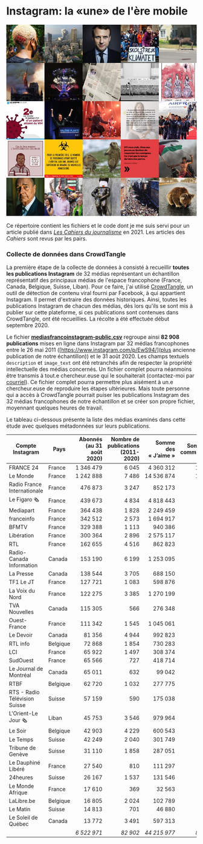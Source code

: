 # Instagram: la «une» de l'ère mobile

![Mosaïque de quelques-unes des images partagées par des médias francophones dans Instagram au cours de la deuxième décennie de ce siècle](images/INSTAGRAM-Illustration-18.jpg)

Ce répertoire contient les fichiers et le code dont je me suis servi pour un article publié dans [*Les Cahiers du journalisme*](http://cahiersdujournalisme.org/) en 2021. Les articles des *Cahiers* sont revus par les pairs.

### Collecte de données dans CrowdTangle

La première étape de la collecte de données à consisté à recueillir **toutes les publications Instagram** de 32 médias représentant un échantillon représentatif des principaux médias de l'espace francophone (France, Canada, Belgique, Suisse, Liban). Pour ce faire, j'ai utilisé [CrowdTangle](https://www.crowdtangle.com/), un outil de détection de contenu viral fourni par Facebook, à qui appartient Instagram. Il permet d'extraire des données historiques. Ainsi, toutes les publications Instagram de chacun des médias, dès lors qu'ils se sont mis à publier sur cette plateforme, si ces publications sont contenues dans CrowdTangle, ont été recueillies. La récolte a été effectuée début septembre 2020.

Le fichier [**mediasfrancoinstagram-public.csv**](mediasfrancoinstagram-public.csv) regroupe ainsi **82&nbsp;908 publications** mises en ligne dans Instagram par 32 médias francophones entre le 26 mai 2011 ([https://www.instagram.com/p/EwS94/](plus ancienne publication de notre échantillon)) et le 31 août 2020. Les champs textuels `description` et `image_text` ont été retranchés afin de respecter la propriété intellectuelle des médias concernés. Un fichier complet pourra néanmoins être transmis à tout.e chercheur.euse qui le souhaiterait (contactez-moi par [courriel](roy.jean-hugues@uqam.ca)). Ce fichier complet pourra permettre plus aisément à un.e chercheur.euse de reproduire les étapes ultérieures. Mais toute personne qui a accès à CrowdTangle pourrait puiser les publications Instagram des 32 médias francophones de notre échantillon et se créer son propre fichier, moyennant quelques heures de travail.

Le tableau ci-dessous présente la liste des médias examinés dans cette étude avec quelques métadonnées sur leurs publications.


| Compte Instagram | Pays | Abonnés (au 31 août 2020) | Nombre de publications (2011-2020) | Somme des « J’aime » | Somme des commentaires | Somme des vues |
|---|---|--:|--:|--:|--:|--:|
| FRANCE 24 | France | 1 346 479 | 6 045 | 4 360 312 | 100 563 | 18 286 023 |
| Le Monde | France | 1 242 888 | 7 486 | 14 536 874 | 178 858 | 605 326 |
| Radio France Internationale | France | 476 873 | 3 247 | 852 173 | 17 509 | 1 895 300 |
| Le Figaro 🗞 | France | 439 673 | 4 834 | 4 818 443 | 96 956 | 2 298 006 |
| Mediapart | France | 364 438 | 1 828 | 2 249 459 | 66 421 | 986 458 |
| franceinfo | France | 342 512 | 2 573 | 1 694 917 | 36 465 | 7 332 685 |
| BFMTV | France | 329 388 | 1 113 | 940 386 | 32 936 | 9 213 586 |
| Libération | France | 300 364 | 2 896 | 2 575 117 | 41 349 | 1 577 385 |
| RTL | France | 162 655 | 4 516 | 862 823 | 27 351 | 703 952 |
| Radio-Canada Information | Canada | 153 190 | 6 199 | 1 253 095 | 36 502 | 7 962 640 |
| La Presse | Canada | 138 544 | 3 705 | 688 150 | 14 737 | 96 463 |
| TF1 Le JT | France | 127 721 | 1 083 | 598 876 | 12 599 | 5 819 446 |
| La Voix du Nord | France | 122 275 | 3 385 | 1 270 199 | 18 814 | 514 416 |
| TVA Nouvelles | Canada | 115 305 | 566 | 276 348 | 13 068 | 2 568 677 |
| Ouest-France | France | 111 342 | 1 545 | 1 045 061 | 13 589 | 181 895 |
| Le Devoir | Canada | 81 356 | 4 944 | 992 823 | 21 905 | 368 407 |
| RTL info | Belgique | 72 868 | 1 854 | 730 283 | 23 380 | 1 365 645 |
| LCI | France | 65 922 | 1 497 | 308 374 | 9 675 | 6 241 371 |
| SudOuest | France | 65 566 | 727 | 418 714 | 6 524 | 49 258 |
| Le Journal de Montréal | Canada | 65 011 | 632 | 99 042 | 4 070 | 157 544 |
| RTBF | Belgique | 62 720 | 1 032 | 277 775 | 7 983 | 676 828 |
| RTS - Radio Télévision Suisse | Suisse | 57 159 | 590 | 175 038 | 4 222 | 1 295 162 |
| L'Orient-Le Jour 🗞 | Liban | 45 753 | 3 546 | 979 964 | 20 008 | 1 256 818 |
| Le Soir | Belgique | 42 903 | 4 229 | 600 543 | 12 462 | 511 872 |
| Le Temps | Suisse | 42 249 | 2 040 | 301 749 | 5 037 | 10 945 |
| Tribune de Genève | Suisse | 31 110 | 1 858 | 287 051 | 5 746 | 270 169 |
| Le Dauphiné Libéré | France | 27 540 | 810 | 111 297 | 2 025 | 60 967 |
| 24heures | Suisse | 26 167 | 1 537 | 131 546 | 3 607 | 132 621 |
| Le Monde Afrique | France | 17 610 | 369 | 32 563 | 588 | 222 |
| LaLibre.be | Belgique | 16 805 | 2 024 | 102 789 | 2 224 | 164 665 |
| Le Matin | Suisse | 14 813 | 701 | 46 880 | 1 138 | 1 273 |
| Le Soleil de Québec | Canada | 13 772 | 3 491 | 597 313 | 18 196 | 20 447 |
|  |  | *6 522 971* | *82 902* | *44 215 977* | *856 507* | *72 626 472* |
